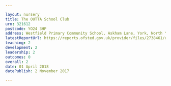 ```yaml
---

layout: nursery
title: The OUTTA School Club
urn: 321612
postcode: YO24 3HP
address: Westfield Primary Community School, Askham Lane, York, North Yorkshire, YO24 3HP
latestReportUrl: https://reports.ofsted.gov.uk/provider/files/2738461/urn/321612.pdf
teaching: 2
development: 2
leadership: 2
outcomes: 0
overall: 2
date: 01 April 2018 
datePublish: 2 November 2017

---
```

